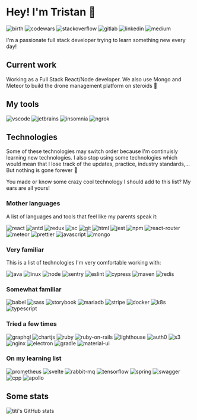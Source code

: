 # Hey! I'm Tristan 👋

![birth](https://img.shields.io/badge/v1-August%202000-orange?style=for-the-badge)
![codewars](https://img.shields.io/badge/-codewars-B1361E?style=for-the-badge&logo=codewars&logoColor=white&link=https://www.codewars.com/users/PlayBossWar)
![stackoverflow](https://img.shields.io/badge/-stackoverflow-F58025?style=for-the-badge&logo=stackoverflow&logoColor=white&link=https://stackoverflow.com/users/11750453/trisma)
![gitlab](https://img.shields.io/badge/-gitlab-FCA121?style=for-the-badge&logo=gitlab&logoColor=white&link=https://gitlab.com/TristanVermeesch)
![linkedin](https://img.shields.io/badge/-linkedin-0A66C2?style=for-the-badge&logo=linkedin&logoColor=white&link=https://www.linkedin.com/in/tristanvermeesch/)
![medium](https://img.shields.io/badge/-medium-000000?style=for-the-badge&logo=medium&logoColor=white&link=https://medium.com/@tristanvermeesch)

I'm a passionate full stack developer trying to learn something new every day!

## Current work

Working as a Full Stack React/Node developer. We also use Mongo and Meteor to build the drone management platform on steroids 🚀

## My tools

![vscode](https://img.shields.io/badge/-vscode-007ACC?style=for-the-badge&logo=visual-studio-code&logoColor=white)
![jetbrains](https://img.shields.io/badge/-jetbrains-000000?style=for-the-badge&logo=jetbrains&logoColor=white)
![insomnia](https://img.shields.io/badge/-insomnia-5849BE?style=for-the-badge&logo=insomnia&logoColor=white)
![ngrok](https://img.shields.io/badge/-ngrok-1F1E37?style=for-the-badge&logo=ngrok&logoColor=white)

## Technologies

Some of these technologies may switch order because I'm continuisly learning new technologies. I also stop using some technologies which would mean that I lose track of the updates, practice, industry standards,... But nothing is gone forever 🌟

You made or know some crazy cool technology I should add to this list? My ears are all yours!

### Mother languages

A list of languages and tools that feel like my parents speak it:

![react](https://img.shields.io/badge/-React-45b8d8?style=for-the-badge&logo=react&logoColor=white)
![antd](https://img.shields.io/badge/-antd-0170FE?style=for-the-badge&logo=ant-design&logoColor=white)
![redux](https://img.shields.io/badge/-Redux-764ABC?style=for-the-badge&logo=redux&logoColor=white)
![sc](https://img.shields.io/badge/-Styled_Components-db7092?style=for-the-badge&logo=styled-components&logoColor=white)
![git](https://img.shields.io/badge/-Git-F05032?style=for-the-badge&logo=git&logoColor=white)
![html](https://img.shields.io/badge/-HTML5-E34F26?style=for-the-badge&logo=html5&logoColor=white)
![jest](https://img.shields.io/badge/-jest-C21325?style=for-the-badge&logo=jest&logoColor=white)
![npm](https://img.shields.io/badge/-NPM-CB3837?style=for-the-badge&logo=npm&logoColor=white)
![react-router](https://img.shields.io/badge/-react%20router-CA4245?style=for-the-badge&logo=react-router&logoColor=white)
![meteor](https://img.shields.io/badge/-Meteor-DE4F4F?style=for-the-badge&logo=meteor&logoColor=white)
![prettier](https://img.shields.io/badge/-Prettier-F7B93E?style=for-the-badge&logo=prettier&logoColor=white)
![javascript](https://img.shields.io/badge/-javascript-F7DF1E?style=for-the-badge&logo=javascript&logoColor=white)
![mongo](https://img.shields.io/badge/-MongoDB-13aa52?style=for-the-badge&logo=mongodb&logoColor=white)

### Very familiar

This is a list of technologies I'm very comfortable working with:

![java](https://img.shields.io/badge/-java-007396?style=for-the-badge&logo=java&logoColor=white)
![linux](https://img.shields.io/badge/-linux-FCC624?style=for-the-badge&logo=linux&logoColor=white)
![node](https://img.shields.io/badge/-Nodejs-43853d?style=for-the-badge&logo=node.js&logoColor=white)
![sentry](https://img.shields.io/badge/-sentry-362D59?style=for-the-badge&logo=sentry&logoColor=white)
![eslint](https://img.shields.io/badge/-eslint-4B32C3?style=for-the-badge&logo=eslint&logoColor=white)
![cypress](https://img.shields.io/badge/-cypress-17202C?style=for-the-badge&logo=cypress&logoColor=white)
![maven](https://img.shields.io/badge/-Maven-C71A36?style=for-the-badge&logo=apache-maven&logoColor=white)
![redis](https://img.shields.io/badge/-redis-DC382D?style=for-the-badge&logo=redis&logoColor=white)

### Somewhat familiar

![babel](https://img.shields.io/badge/-babel-F9DC3E?style=for-the-badge&logo=babel&logoColor=white)
![sass](https://img.shields.io/badge/-Sass-E434AA?style=for-the-badge&logo=sass&logoColor=white)
![storybook](https://img.shields.io/badge/-Storybook-FF4785?style=for-the-badge&logo=storybook&logoColor=white)
![mariadb](https://img.shields.io/badge/-mariadb-003545?style=for-the-badge&logo=mariadb&logoColor=white)
![stripe](https://img.shields.io/badge/-stripe-008CDD?style=for-the-badge&logo=stripe&logoColor=white)
![docker](https://img.shields.io/badge/-docker-2496ED?style=for-the-badge&logo=docker&logoColor=white)
![k8s](https://img.shields.io/badge/-k8s-326CE5?style=for-the-badge&logo=kubernetes&logoColor=white)
![typescript](https://img.shields.io/badge/-typescript-3178C6?style=for-the-badge&logo=typescript&logoColor=white)

### Tried a few times

![graphql](https://img.shields.io/badge/-GraphQL-E434AA?style=for-the-badge&logo=graphql&logoColor=white)
![chartjs](https://img.shields.io/badge/-ChartJS-FF6384?style=for-the-badge&logo=chart-dot-js&logoColor=white)
![ruby](https://img.shields.io/badge/-ruby-CC342D?style=for-the-badge&logo=ruby&logoColor=white)
![ruby-on-rails](https://img.shields.io/badge/-Ruby%20On%20Rails-CC0000?style=for-the-badge&logo=ruby-on-rails&logoColor=white)
![lighthouse](https://img.shields.io/badge/-lighthouse-F44B21?style=for-the-badge&logo=lighthouse&logoColor=white)
![auth0](https://img.shields.io/badge/-auth0-EB5424?style=for-the-badge&logo=auth0&logoColor=white)
![s3](https://img.shields.io/badge/-s3-569A31?style=for-the-badge&logo=amazon-s3&logoColor=white)
![nginx](https://img.shields.io/badge/-nginx-009639?style=for-the-badge&logo=nginx&logoColor=white)
![electron](https://img.shields.io/badge/-electron-47848F?style=for-the-badge&logo=electron&logoColor=white)
![gradle](https://img.shields.io/badge/-gradle-02303A?style=for-the-badge&logo=gradle&logoColor=white)
![material-ui](https://img.shields.io/badge/-material%20ui-0081CB?style=for-the-badge&logo=material-ui&logoColor=white)

### On my learning list

![prometheus](https://img.shields.io/badge/-prometheus-E6522C?style=for-the-badge&logo=prometheus&logoColor=white)
![svelte](https://img.shields.io/badge/-svelte-FF3E00?style=for-the-badge&logo=svelte&logoColor=white)
![rabbit-mq](https://img.shields.io/badge/-rabbitmq-FF6600?style=for-the-badge&logo=rabbitmq&logoColor=white)
![tensorflow](https://img.shields.io/badge/-tensorfow-FF6F00?style=for-the-badge&logo=tensorflow&logoColor=white)
![spring](https://img.shields.io/badge/-spring-6DB33F?style=for-the-badge&logo=spring&logoColor=white)
![swagger](https://img.shields.io/badge/-swagger-85EA2D?style=for-the-badge&logo=swagger&logoColor=white)
![cpp](https://img.shields.io/badge/-c++-00599C?style=for-the-badge&logo=cplusplus&logoColor=white)
![apollo](https://img.shields.io/badge/-apollo-311C87?style=for-the-badge&logo=apollo-graphql&logoColor=white)

## Some stats
![titi's GitHub stats](https://github-readme-stats.vercel.app/api?username=titivermeesch&show_icons=true&theme=radical&include_all_commits=true&border_radius=20)
